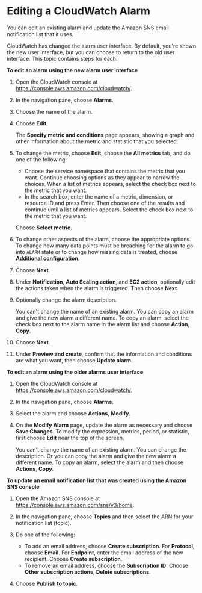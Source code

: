 # Editing a CloudWatch Alarm<a name="Edit-CloudWatch-Alarm"></a>

You can edit an existing alarm and update the Amazon SNS email notification list that it uses\.

CloudWatch has changed the alarm user interface\. By default, you're shown the new user interface, but you can choose to return to the old user interface\. This topic contains steps for each\.

**To edit an alarm using the new alarm user interface**

1. Open the CloudWatch console at [https://console\.aws\.amazon\.com/cloudwatch/](https://console.aws.amazon.com/cloudwatch/)\.

1. In the navigation pane, choose **Alarms**\.

1. Choose the name of the alarm\.

1. Choose **Edit**\.

   The **Specify metric and conditions** page appears, showing a graph and other information about the metric and statistic that you selected\.

1. To change the metric, choose **Edit**, choose the **All metrics** tab, and do one of the following:
   + Choose the service namespace that contains the metric that you want\. Continue choosing options as they appear to narrow the choices\. When a list of metrics appears, select the check box next to the metric that you want\.
   + In the search box, enter the name of a metric, dimension, or resource ID and press Enter\. Then choose one of the results and continue until a list of metrics appears\. Select the check box next to the metric that you want\. 

   Choose **Select metric**\.

1. To change other aspects of the alarm, choose the appropriate options\. To change how many data points must be breaching for the alarm to go into `ALARM` state or to change how missing data is treated, choose **Additional configuration**\.

1. Choose **Next**\.

1. Under **Notification**, **Auto Scaling action**, and **EC2 action**, optionally edit the actions taken when the alarm is triggered\. Then choose **Next**\.

1. Optionally change the alarm description\.

   You can't change the name of an existing alarm\. You can copy an alarm and give the new alarm a different name\. To copy an alarm, select the check box next to the alarm name in the alarm list and choose **Action**, **Copy**\.

1. Choose **Next**\.

1. Under **Preview and create**, confirm that the information and conditions are what you want, then choose **Update alarm**\.

**To edit an alarm using the older alarms user interface**

1. Open the CloudWatch console at [https://console\.aws\.amazon\.com/cloudwatch/](https://console.aws.amazon.com/cloudwatch/)\.

1. In the navigation pane, choose **Alarms**\.

1. Select the alarm and choose **Actions**, **Modify**\.

1. On the **Modify Alarm** page, update the alarm as necessary and choose **Save Changes**\. To modify the expression, metrics, period, or statistic, first choose **Edit** near the top of the screen\.

   You can't change the name of an existing alarm\. You can change the description\. Or you can copy the alarm and give the new alarm a different name\. To copy an alarm, select the alarm and then choose **Actions**, **Copy**\.

**To update an email notification list that was created using the Amazon SNS console**

1. Open the Amazon SNS console at [https://console\.aws\.amazon\.com/sns/v3/home](https://console.aws.amazon.com/sns/v3/home)\.

1. In the navigation pane, choose **Topics** and then select the ARN for your notification list \(topic\)\.

1. Do one of the following:
   + To add an email address, choose **Create subscription**\. For **Protocol**, choose **Email**\. For **Endpoint**, enter the email address of the new recipient\. Choose **Create subscription**\.
   + To remove an email address, choose the **Subscription ID**\. Choose **Other subscription actions**, **Delete subscriptions**\.

1. Choose **Publish to topic**\.
